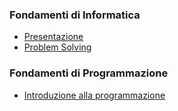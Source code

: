 ### Fondamenti di Informatica
- [Presentazione](http://albertoferrari.github.io/fondamenti/lezioni/FI00-Presentazione.pdf)
- [Problem Solving](http://albertoferrari.github.io/fondamenti/lezioni/FI01-Problem_solving.pdf)

### Fondamenti di Programmazione
- [Introduzione alla programmazione](http://albertoferrari.github.io/fondamenti/lezioni/FP00-Python.pdf)

